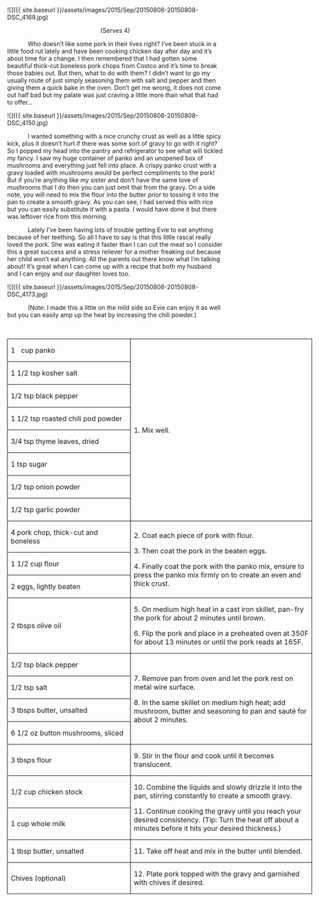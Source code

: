 ![]({{ site.baseurl }}/assets/images/2015/Sep/20150808-20150808-DSC_4169.jpg)

<p align=center style='text-align:center'><span>(Serves 4)</span></p>

<p style='text-indent:.5in'><span>Who
doesn’t like some pork in their lives right? I’ve been stuck in a little food
rut lately and have been cooking chicken day after day and it’s about time for
a change. I then remembered that I had gotten some beautiful thick-cut boneless
pork chops from Costco and it’s time to break those babies out. But then, what
to do with them? I didn’t want to go my usually route of just simply seasoning
them with salt and pepper and then giving them a quick bake in the oven. Don’t
get me wrong, it does not come out half bad but my palate was just craving a
little more than what that had to offer…</span></p>

![]({{ site.baseurl }}/assets/images/2015/Sep/20150808-20150808-DSC_4150.jpg)

<p style='text-indent:.5in'><span>I
wanted something with a nice crunchy crust as well as a little spicy kick, plus it
doesn’t hurt if there was some sort of gravy to go with it right? So I popped
my head into the pantry and refrigerator to see what will tickled my fancy. I
saw my huge container of panko and an unopened box of mushrooms and everything
just fell into place. A crispy panko crust with a gravy loaded with mushrooms
would be perfect compliments to the pork! But if you’re anything like my sister
and don’t have the same love of mushrooms that I do then you can just omit that
from the gravy. On a side note, you will need to mix the flour into the butter prior
to tossing it into the pan to create a smooth gravy. As you can see, I had
served this with rice but you can easily substitute it with a pasta. I would
have done it but there was leftover rice from this morning.</span></p>

<p style='text-indent:.5in'><span>Lately
I’ve been having lots of trouble getting Evie to eat anything because of her
teething. So all I have to say is that this little rascal really loved the
pork. She was eating it faster than I can cut the meat so I consider this a
great success and a stress reliever for a mother freaking out because her child
won’t eat anything. All the parents out there know what I’m talking about! It’s
great when I can come up with a recipe that both my husband and I can enjoy and
our daughter loves too. </span></p>

![]({{ site.baseurl }}/assets/images/2015/Sep/20150808-20150808-DSC_4173.jpg)

<p style='text-indent:.5in'><span>(Note:
I made this a little on the mild side so Evie can enjoy it as well but you can
easily amp up the heat by increasing the chili powder.)&nbsp; </span></p>

<p style='text-indent:.5in'><span>&nbsp;</span></p>

<table border=1 cellspacing=0 cellpadding=0 width=533
 style='width:533.45pt;border-collapse:collapse;border:none'>
 <tr style='height:18.35pt'>
  <td width=212 style='width:2.95in;border:solid windowtext 1.0pt;padding:0in 5.4pt 0in 5.4pt;
  height:18.35pt'>
  <p class=MsoListParagraph style='margin-left:.25in;text-indent:-.25in'><span
 >1<span style='font:7.0pt "Times New Roman"'>&nbsp;&nbsp;&nbsp;&nbsp;&nbsp;
  </span></span><span>cup panko</span></p>
  </td>
  <td width=321 rowspan=8 style='width:321.05pt;border:solid windowtext 1.0pt;
  border-left:none;padding:0in 5.4pt 0in 5.4pt;height:18.35pt'>
  <p><span>1. Mix well.</span></p>
  </td>
 </tr>
 <tr style='height:17.5pt'>
  <td width=212 style='width:2.95in;border:solid windowtext 1.0pt;border-top:
  none;padding:0in 5.4pt 0in 5.4pt;height:17.5pt'>
  <p><span>1 1/2 tsp kosher salt</span></p>
  </td>
 </tr>
 <tr style='height:17.5pt'>
  <td width=212 style='width:2.95in;border:solid windowtext 1.0pt;border-top:
  none;padding:0in 5.4pt 0in 5.4pt;height:17.5pt'>
  <p><span>1/2 tsp black pepper</span></p>
  </td>
 </tr>
 <tr style='height:17.5pt'>
  <td width=212 style='width:2.95in;border:solid windowtext 1.0pt;border-top:
  none;padding:0in 5.4pt 0in 5.4pt;height:17.5pt'>
  <p><span>1 1/2 tsp roasted chili
  pod powder</span></p>
  </td>
 </tr>
 <tr style='height:17.5pt'>
  <td width=212 style='width:2.95in;border:solid windowtext 1.0pt;border-top:
  none;padding:0in 5.4pt 0in 5.4pt;height:17.5pt'>
  <p><span>3/4 tsp thyme leaves,
  dried</span></p>
  </td>
 </tr>
 <tr style='height:17.5pt'>
  <td width=212 style='width:2.95in;border:solid windowtext 1.0pt;border-top:
  none;padding:0in 5.4pt 0in 5.4pt;height:17.5pt'>
  <p><span>1 tsp sugar</span></p>
  </td>
 </tr>
 <tr style='height:17.5pt'>
  <td width=212 style='width:2.95in;border:solid windowtext 1.0pt;border-top:
  none;padding:0in 5.4pt 0in 5.4pt;height:17.5pt'>
  <p><span>1/2 tsp onion powder</span></p>
  </td>
 </tr>
 <tr style='height:17.5pt'>
  <td width=212 style='width:2.95in;border:solid windowtext 1.0pt;border-top:
  none;padding:0in 5.4pt 0in 5.4pt;height:17.5pt'>
  <p><span>1/2 tsp garlic powder</span></p>
  </td>
 </tr>
 <tr style='height:17.5pt'>
  <td width=212 style='width:2.95in;border:solid windowtext 1.0pt;border-top:
  none;padding:0in 5.4pt 0in 5.4pt;height:17.5pt'>
  <p><span>4 pork chop, thick-cut and
  boneless</span></p>
  </td>
  <td width=321 rowspan=3 style='width:321.05pt;border-top:none;border-left:
  none;border-bottom:solid windowtext 1.0pt;border-right:solid windowtext 1.0pt;
  padding:0in 5.4pt 0in 5.4pt;height:17.5pt'>
  <p><span>2. Coat each piece of pork
  with flour.</span></p>
  <p><span>3. Then coat the pork in
  the beaten eggs.</span></p>
  <p><span>4. Finally coat the pork
  with the panko mix, ensure to press the panko mix firmly on to create an even
  and thick crust.</span></p>
  </td>
 </tr>
 <tr style='height:18.85pt'>
  <td width=212 style='width:2.95in;border:solid windowtext 1.0pt;border-top:
  none;padding:0in 5.4pt 0in 5.4pt;height:18.85pt'>
  <p><span>1 1/2 cup flour</span></p>
  </td>
 </tr>
 <tr style='height:17.5pt'>
  <td width=212 style='width:2.95in;border:solid windowtext 1.0pt;border-top:
  none;padding:0in 5.4pt 0in 5.4pt;height:17.5pt'>
  <p><span>2 eggs, lightly beaten</span></p>
  </td>
 </tr>
 <tr style='height:17.5pt'>
  <td width=212 style='width:2.95in;border:solid windowtext 1.0pt;border-top:
  none;padding:0in 5.4pt 0in 5.4pt;height:17.5pt'>
  <p><span>2 tbsps olive oil</span></p>
  </td>
  <td width=321 style='width:321.05pt;border-top:none;border-left:none;
  border-bottom:solid windowtext 1.0pt;border-right:solid windowtext 1.0pt;
  padding:0in 5.4pt 0in 5.4pt;height:17.5pt'>
  <p><span>5. On medium high heat in
  a cast iron skillet, pan-fry the pork for about 2 minutes until brown. </span></p>
  <p><span>6. Flip the pork and place
  in a preheated oven at 350F for about 13 minutes or until the pork reads at
  165F.</span></p>
  </td>
 </tr>
 <tr style='height:17.5pt'>
  <td width=212 style='width:2.95in;border:solid windowtext 1.0pt;border-top:
  none;padding:0in 5.4pt 0in 5.4pt;height:17.5pt'>
  <p><span>1/2 tsp black pepper</span></p>
  </td>
  <td width=321 rowspan=4 style='width:321.05pt;border-top:none;border-left:
  none;border-bottom:solid windowtext 1.0pt;border-right:solid windowtext 1.0pt;
  padding:0in 5.4pt 0in 5.4pt;height:17.5pt'>
  <p><span>7. Remove pan from oven
  and let the pork rest on metal wire surface.</span></p>
  <p><span>8. In the same skillet on
  medium high heat; add mushroom, butter and seasoning to pan and sauté for
  about 2 minutes.</span></p>
  </td>
 </tr>
 <tr style='height:17.5pt'>
  <td width=212 style='width:2.95in;border:solid windowtext 1.0pt;border-top:
  none;padding:0in 5.4pt 0in 5.4pt;height:17.5pt'>
  <p><span>1/2 tsp salt</span></p>
  </td>
 </tr>
 <tr style='height:17.5pt'>
  <td width=212 style='width:2.95in;border:solid windowtext 1.0pt;border-top:
  none;padding:0in 5.4pt 0in 5.4pt;height:17.5pt'>
  <p><span>3 tbsps butter, unsalted</span></p>
  </td>
 </tr>
 <tr style='height:17.5pt'>
  <td width=212 style='width:2.95in;border:solid windowtext 1.0pt;border-top:
  none;padding:0in 5.4pt 0in 5.4pt;height:17.5pt'>
  <p><span>6 1/2 oz button mushrooms,
  sliced</span></p>
  </td>
 </tr>
 <tr style='height:17.5pt'>
  <td width=212 style='width:2.95in;border:solid windowtext 1.0pt;border-top:
  none;padding:0in 5.4pt 0in 5.4pt;height:17.5pt'>
  <p><span>3 tbsps flour</span></p>
  </td>
  <td width=321 style='width:321.05pt;border-top:none;border-left:none;
  border-bottom:solid windowtext 1.0pt;border-right:solid windowtext 1.0pt;
  padding:0in 5.4pt 0in 5.4pt;height:17.5pt'>
  <p><span>9. Stir in the flour and
  cook until it becomes translucent.</span></p>
  </td>
 </tr>
 <tr style='height:17.5pt'>
  <td width=212 style='width:2.95in;border:solid windowtext 1.0pt;border-top:
  none;padding:0in 5.4pt 0in 5.4pt;height:17.5pt'>
  <p><span>1/2 cup chicken stock</span></p>
  </td>
  <td width=321 rowspan=2 style='width:321.05pt;border-top:none;border-left:
  none;border-bottom:solid windowtext 1.0pt;border-right:solid windowtext 1.0pt;
  padding:0in 5.4pt 0in 5.4pt;height:17.5pt'>
  <p><span>10. Combine the liquids
  and slowly drizzle it into the pan, stirring constantly to create a smooth
  gravy.</span></p>
  <p><span>11. Continue cooking the
  gravy until you reach your desired consistency. (Tip: Turn the heat off about
  a minutes before it hits your desired thickness.)</span></p>
  </td>
 </tr>
 <tr style='height:17.5pt'>
  <td width=212 style='width:2.95in;border:solid windowtext 1.0pt;border-top:
  none;padding:0in 5.4pt 0in 5.4pt;height:17.5pt'>
  <p><span>1 cup whole milk</span></p>
  </td>
 </tr>
 <tr style='height:17.5pt'>
  <td width=212 style='width:2.95in;border:solid windowtext 1.0pt;border-top:
  none;padding:0in 5.4pt 0in 5.4pt;height:17.5pt'>
  <p><span>1 tbsp butter, unsalted</span></p>
  </td>
  <td width=321 style='width:321.05pt;border-top:none;border-left:none;
  border-bottom:solid windowtext 1.0pt;border-right:solid windowtext 1.0pt;
  padding:0in 5.4pt 0in 5.4pt;height:17.5pt'>
  <p><span>11. Take off heat and mix
  in the butter until blended.</span></p>
  </td>
 </tr>
 <tr style='height:17.5pt'>
  <td width=212 style='width:2.95in;border:solid windowtext 1.0pt;border-top:
  none;padding:0in 5.4pt 0in 5.4pt;height:17.5pt'>
  <p><span>Chives (optional)</span></p>
  </td>
  <td width=321 style='width:321.05pt;border-top:none;border-left:none;
  border-bottom:solid windowtext 1.0pt;border-right:solid windowtext 1.0pt;
  padding:0in 5.4pt 0in 5.4pt;height:17.5pt'>
  <p><span>12. Plate pork topped with
  the gravy and garnished with chives if desired.</span></p>
  </td>
 </tr>
</table>